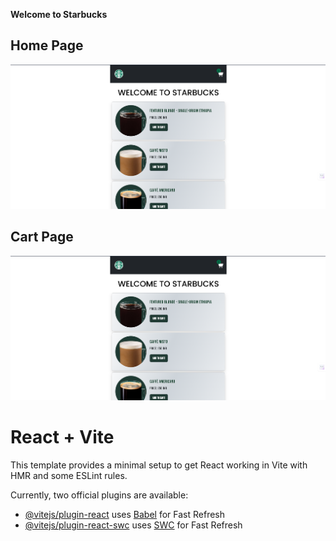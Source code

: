 **Welcome to Starbucks**
<h2>Home Page</h2>
<img src="https://github.com/TechNishant204/Starbucks-app/blob/master/public/Home.png" alt="home"/>
<br/>
<h2>Cart Page</h2>
<img src="https://github.com/TechNishant204/Starbucks-app/blob/master/public/Home.png" alt="home"/>

# React + Vite

This template provides a minimal setup to get React working in Vite with HMR and some ESLint rules.

Currently, two official plugins are available:

- [@vitejs/plugin-react](https://github.com/vitejs/vite-plugin-react/blob/main/packages/plugin-react/README.md) uses [Babel](https://babeljs.io/) for Fast Refresh
- [@vitejs/plugin-react-swc](https://github.com/vitejs/vite-plugin-react-swc) uses [SWC](https://swc.rs/) for Fast Refresh
